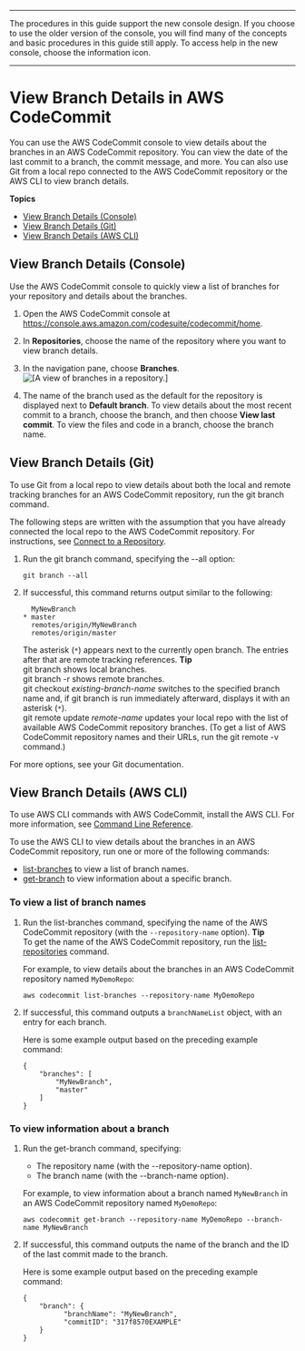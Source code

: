 --------

 The procedures in this guide support the new console design\. If you choose to use the older version of the console, you will find many of the concepts and basic procedures in this guide still apply\. To access help in the new console, choose the information icon\.

--------

# View Branch Details in AWS CodeCommit<a name="how-to-view-branch-details"></a>

You can use the AWS CodeCommit console to view details about the branches in an AWS CodeCommit repository\. You can view the date of the last commit to a branch, the commit message, and more\. You can also use Git from a local repo connected to the AWS CodeCommit repository or the AWS CLI to view branch details\.

**Topics**
+ [View Branch Details \(Console\)](#how-to-view-branch-details-console)
+ [View Branch Details \(Git\)](#how-to-view-branch-details-git)
+ [View Branch Details \(AWS CLI\)](#how-to-view-branch-details-cli)

## View Branch Details \(Console\)<a name="how-to-view-branch-details-console"></a>

Use the AWS CodeCommit console to quickly view a list of branches for your repository and details about the branches\.

1. Open the AWS CodeCommit console at [https://console\.aws\.amazon\.com/codesuite/codecommit/home](https://console.aws.amazon.com/codesuite/codecommit/home)\.

1. In **Repositories**, choose the name of the repository where you want to view branch details\. 

1. In the navigation pane, choose **Branches**\.  
![\[A view of branches in a repository.\]](http://docs.aws.amazon.com/codecommit/latest/userguide/images/codecommit-branches.png)

1. The name of the branch used as the default for the repository is displayed next to **Default branch**\. To view details about the most recent commit to a branch, choose the branch, and then choose **View last commit**\. To view the files and code in a branch, choose the branch name\. 

## View Branch Details \(Git\)<a name="how-to-view-branch-details-git"></a>

To use Git from a local repo to view details about both the local and remote tracking branches for an AWS CodeCommit repository, run the git branch command\.

The following steps are written with the assumption that you have already connected the local repo to the AWS CodeCommit repository\. For instructions, see [Connect to a Repository](how-to-connect.md)\.

1. Run the git branch command, specifying the \-\-all option:

   ```
   git branch --all
   ```

1. If successful, this command returns output similar to the following:

   ```
     MyNewBranch
   * master
     remotes/origin/MyNewBranch
     remotes/origin/master
   ```

   The asterisk \(`*`\) appears next to the currently open branch\. The entries after that are remote tracking references\.
**Tip**  
git branch shows local branches\.  
git branch \-r shows remote branches\.  
git checkout *existing\-branch\-name* switches to the specified branch name and, if git branch is run immediately afterward, displays it with an asterisk \(`*`\)\.  
git remote update *remote\-name* updates your local repo with the list of available AWS CodeCommit repository branches\. \(To get a list of AWS CodeCommit repository names and their URLs, run the git remote \-v command\.\)

For more options, see your Git documentation\.

## View Branch Details \(AWS CLI\)<a name="how-to-view-branch-details-cli"></a>

To use AWS CLI commands with AWS CodeCommit, install the AWS CLI\. For more information, see [Command Line Reference](cmd-ref.md)\. 

To use the AWS CLI to view details about the branches in an AWS CodeCommit repository, run one or more of the following commands:
+ [list\-branches](#how-to-view-branch-details-cli) to view a list of branch names\.
+ [get\-branch](#how-to-view-branch-details-cli-details) to view information about a specific branch\.

### To view a list of branch names<a name="how-to-view-branch-details-cli-list"></a>

1. Run the list\-branches command, specifying the name of the AWS CodeCommit repository \(with the `--repository-name` option\)\.
**Tip**  
To get the name of the AWS CodeCommit repository, run the [list\-repositories](how-to-view-repository-details.md#how-to-view-repository-details-no-name-cli) command\.

   For example, to view details about the branches in an AWS CodeCommit repository named `MyDemoRepo`:

   ```
   aws codecommit list-branches --repository-name MyDemoRepo
   ```

1. If successful, this command outputs a `branchNameList` object, with an entry for each branch\.

   Here is some example output based on the preceding example command:

   ```
   {
       "branches": [
           "MyNewBranch",
           "master"
       ]
   }
   ```

### To view information about a branch<a name="how-to-view-branch-details-cli-details"></a>

1. Run the get\-branch command, specifying:
   + The repository name \(with the \-\-repository\-name option\)\.
   + The branch name \(with the \-\-branch\-name option\)\.

   For example, to view information about a branch named `MyNewBranch` in an AWS CodeCommit repository named `MyDemoRepo`:

   ```
   aws codecommit get-branch --repository-name MyDemoRepo --branch-name MyNewBranch
   ```

1. If successful, this command outputs the name of the branch and the ID of the last commit made to the branch\.

   Here is some example output based on the preceding example command:

   ```
   {
       "branch": {
             "branchName": "MyNewBranch",
             "commitID": "317f8570EXAMPLE"
       }
   }
   ```